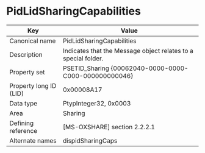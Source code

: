 # PidLidSharingCapabilities

| Key | Value |
|---|---|
| Canonical name | PidLidSharingCapabilities |
| Description | Indicates that the Message object relates to a special folder. |
| Property set | PSETID_Sharing {00062040-0000-0000-C000-000000000046} |
| Property long ID (LID) | 0x00008A17 |
| Data type | PtypInteger32, 0x0003 |
| Area | Sharing |
| Defining reference | [MS-OXSHARE] section 2.2.2.1 |
| Alternate names | dispidSharingCaps |
